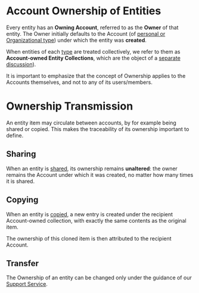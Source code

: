 # Account Ownership of Entities 

Every entity has an **Owning Account**, referred to as the **Owner** of that entity. The Owner initially defaults to the Account (of [personal or Organizational type](/accounts/overview.md)) under which the entity was **created**. 

When entities of each [type](overview.md) are treated collectively, we refer to them as **Account-owned Entity Collections**, which are the object of a [separate discussion](/accounts/collections.md)).

It is important to emphasize that the concept of Ownership applies to the Accounts themselves, and not to any of its  users/members.

# Ownership Transmission

An entity item may circulate between accounts, by for example being shared or copied. This makes the traceability of its ownership important to define.

## Sharing

When an entity is [shared](/collaboration/sharing/ui.md), its ownership remains **unaltered**: the owner remains the Account under which it was created, no matter how many times it is shared.

## Copying

When an entity is [copied](/entities-general/actions/clone.md), a new entry is created under the recipient Account-owned collection, with exactly the same contents as the original item. 

The ownership of this cloned item is then attributed to the recipient Account.

## Transfer

The Ownership of an entity can be changed only under the guidance of our [Support Service](/ui/universal/support.md).
